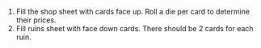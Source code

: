 1. Fill the shop sheet with cards face up. Roll a die per card to determine their prices.
1. Fill ruins sheet with face down cards. There should be 2 cards for each ruin.